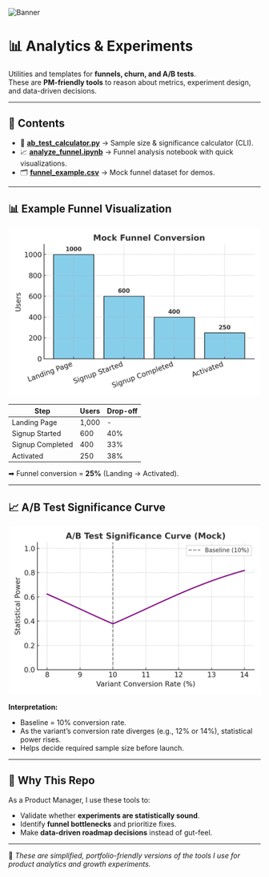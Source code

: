 ![Banner](./banner.png)

# 📊 Analytics & Experiments

Utilities and templates for **funnels, churn, and A/B tests**.  
These are **PM-friendly tools** to reason about metrics, experiment design, and data-driven decisions.  

---

## 📂 Contents
- 🧮 **[ab_test_calculator.py](./ab_test_calculator.py)** → Sample size & significance calculator (CLI).  
- 📈 **[analyze_funnel.ipynb](./analyze_funnel.ipynb)** → Funnel analysis notebook with quick visualizations.  
- 🗂 **[funnel_example.csv](./funnel_example.csv)** → Mock funnel dataset for demos.  

---

## 📊 Example Funnel Visualization
![Funnel Chart](./assets/funnel_chart.png)

| Step             | Users | Drop-off |
|------------------|-------|----------|
| Landing Page     | 1,000 | -        |
| Signup Started   |   600 | 40%      |
| Signup Completed |   400 | 33%      |
| Activated        |   250 | 38%      |

➡ Funnel conversion = **25%** (Landing → Activated).  

---

## 📈 A/B Test Significance Curve
![A/B Test Significance](./assets/ab_test_significance.png)

**Interpretation:**  
- Baseline = 10% conversion rate.  
- As the variant’s conversion rate diverges (e.g., 12% or 14%), statistical power rises.  
- Helps decide required sample size before launch.  

---

## 🚀 Why This Repo
As a Product Manager, I use these tools to:
- Validate whether **experiments are statistically sound**.  
- Identify **funnel bottlenecks** and prioritize fixes.  
- Make **data-driven roadmap decisions** instead of gut-feel.  

---

📌 *These are simplified, portfolio-friendly versions of the tools I use for product analytics and growth experiments.*

